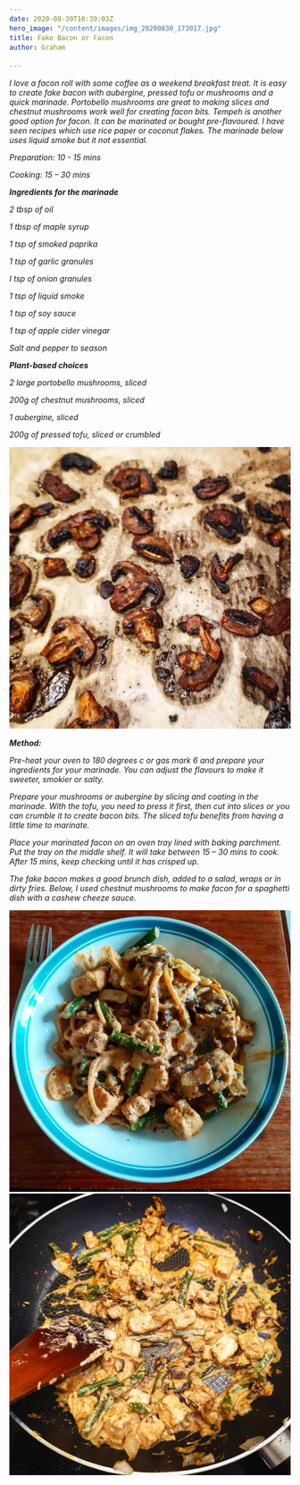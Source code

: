 ```yaml
---
date: 2020-08-30T16:39:03Z
hero_image: "/content/images/img_20200830_173017.jpg"
title: Fake Bacon or Facon
author: Graham

---
```

_I love a facon roll with some coffee as a weekend breakfast treat. It is easy to create fake bacon with aubergine, pressed tofu or mushrooms and a quick marinade. Portobello mushrooms are great to making slices and chestnut mushrooms work well for creating facon bits. Tempeh is another good option for facon. It can be marinated or bought pre-flavoured. I have seen recipes which use rice paper or coconut flakes. The marinade below uses liquid smoke but it not essential._

_Preparation: 10 - 15 mins_

_Cooking: 15 – 30 mins_

**_Ingredients for the marinade_**

_2 tbsp of oil_

_1 tbsp of maple syrup_

_1 tsp of smoked paprika_

_1 tsp of garlic granules_

_I tsp of onion granules_

_1 tsp of liquid smoke_

_1 tsp of soy sauce_

_1 tsp of apple cider vinegar_

_Salt and pepper to season_

**_Plant-based choices_**

_2 large portobello mushrooms, sliced_

_200g of chestnut mushrooms, sliced_

_1 aubergine, sliced_

_200g of pressed tofu, sliced or crumbled_

![](/content/images/img_20200827_192036_716.jpg)

**_Method:_**

_Pre-heat your oven to 180 degrees c or gas mark 6 and prepare your ingredients for your marinade. You can adjust the flavours to make it sweeter, smokier or salty._

_Prepare your mushrooms or aubergine by slicing and coating in the marinade. With the tofu, you need to press it first, then cut into slices or you can crumble it to create bacon bits. The sliced tofu benefits from having a little time to marinate._

_Place your marinated facon on an oven tray lined with baking parchment. Put the tray on the middle shelf. It will take between 15 – 30 mins to cook. After 15 mins, keep checking until it has crisped up._

_The fake bacon makes a good brunch dish, added to a salad, wraps or in dirty fries. Below, I used chestnut mushrooms to make facon for a spaghetti dish with a cashew cheeze sauce._

![](/content/images/img_20200827_192425_427.jpg)![](/content/images/img_20200827_192036_718.jpg)